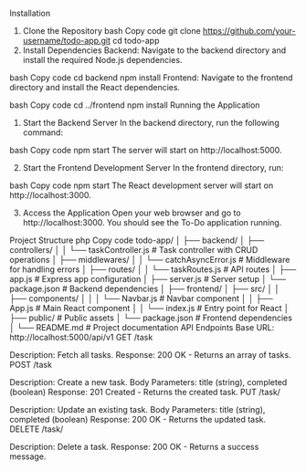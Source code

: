 
Installation
1. Clone the Repository
bash
Copy code
git clone https://github.com/your-username/todo-app.git
cd todo-app
2. Install Dependencies
Backend:
Navigate to the backend directory and install the required Node.js dependencies.

bash
Copy code
cd backend
npm install
Frontend:
Navigate to the frontend directory and install the React dependencies.

bash
Copy code
cd ../frontend
npm install
Running the Application
1. Start the Backend Server
In the backend directory, run the following command:

bash
Copy code
npm start
The server will start on http://localhost:5000.

2. Start the Frontend Development Server
In the frontend directory, run:

bash
Copy code
npm start
The React development server will start on http://localhost:3000.

3. Access the Application
Open your web browser and go to http://localhost:3000. You should see the To-Do application running.

Project Structure
php
Copy code
todo-app/
│
├── backend/
│   ├── controllers/
│   │   └── taskController.js   # Task controller with CRUD operations
│   ├── middlewares/
│   │   └── catchAsyncError.js  # Middleware for handling errors
│   ├── routes/
│   │   └── taskRoutes.js       # API routes
│   ├── app.js                  # Express app configuration
│   ├── server.js               # Server setup
│   └── package.json            # Backend dependencies
│
├── frontend/
│   ├── src/
│   │   ├── components/
│   │   │   └── Navbar.js       # Navbar component
│   │   ├── App.js              # Main React component
│   │   └── index.js            # Entry point for React
│   ├── public/                 # Public assets
│   └── package.json            # Frontend dependencies
│
└── README.md                   # Project documentation
API Endpoints
Base URL: http://localhost:5000/api/v1
GET /task

Description: Fetch all tasks.
Response: 200 OK - Returns an array of tasks.
POST /task

Description: Create a new task.
Body Parameters: title (string), completed (boolean)
Response: 201 Created - Returns the created task.
PUT /task/

Description: Update an existing task.
Body Parameters: title (string), completed (boolean)
Response: 200 OK - Returns the updated task.
DELETE /task/

Description: Delete a task.
Response: 200 OK - Returns a success message.
